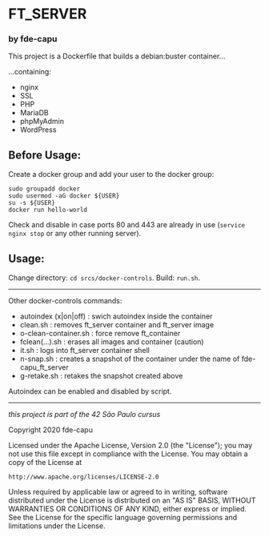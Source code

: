 

# FT_SERVER
### by fde-capu

This project is a Dockerfile that builds a debian:buster container...

...containing:

- nginx
- SSL
- PHP
- MariaDB
- phpMyAdmin
- WordPress

Before Usage:
-------------

Create a docker group and add your user to the docker group:

    sudo groupadd docker
    sudo usermod -aG docker ${USER}
    su -s ${USER}
    docker run hello-world

Check and disable in case ports 80 and 443 are already in use (`service nginx stop` or any other running server).


Usage:
------

Change directory: `cd srcs/docker-controls`.
Build: `run.sh`.

-----

Other docker-controls commands:

- autoindex (x|on|off) : swich autoindex inside the container
- clean.sh : removes ft_server container and ft_server image
- o-clean-container.sh : force remove ft_container
- fclean(...).sh : erases all images and container (caution)
- it.sh : logs into ft_server container shell
- n-snap.sh : creates a snapshot of the container under the name of fde-capu_ft_server
- g-retake.sh : retakes the snapshot created above

Autoindex can be enabled and disabled by script. 

---

*this project is part of the 42 São Paulo cursus*

Copyright 2020 fde-capu

Licensed under the Apache License, Version 2.0 (the "License");
you may not use this file except in compliance with the License.
You may obtain a copy of the License at

    http://www.apache.org/licenses/LICENSE-2.0

Unless required by applicable law or agreed to in writing, software
distributed under the License is distributed on an "AS IS" BASIS,
WITHOUT WARRANTIES OR CONDITIONS OF ANY KIND, either express or implied.
See the License for the specific language governing permissions and
limitations under the License.
